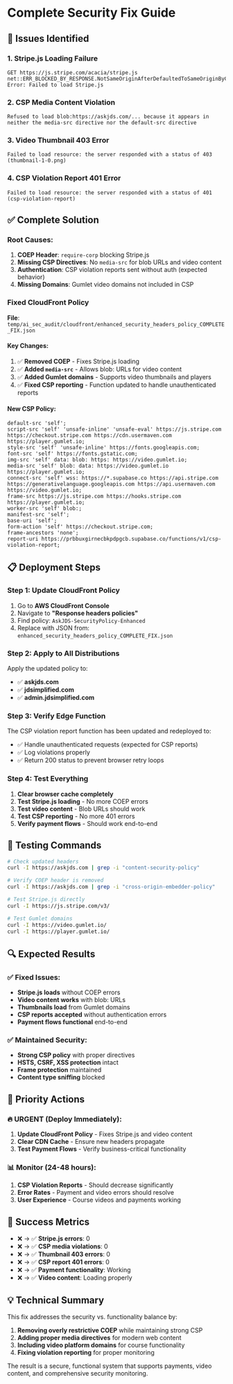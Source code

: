# Complete Security Fix Guide

## 🚨 Issues Identified

### **1. Stripe.js Loading Failure**
```
GET https://js.stripe.com/acacia/stripe.js net::ERR_BLOCKED_BY_RESPONSE.NotSameOriginAfterDefaultedToSameOriginByCoep
Error: Failed to load Stripe.js
```

### **2. CSP Media Content Violation**
```
Refused to load blob:https://askjds.com/... because it appears in neither the media-src directive nor the default-src directive
```

### **3. Video Thumbnail 403 Error**
```
Failed to load resource: the server responded with a status of 403 (thumbnail-1-0.png)
```

### **4. CSP Violation Report 401 Error**
```
Failed to load resource: the server responded with a status of 401 (csp-violation-report)
```

## ✅ Complete Solution

### **Root Causes:**
1. **COEP Header**: `require-corp` blocking Stripe.js
2. **Missing CSP Directives**: No `media-src` for blob URLs and video content
3. **Authentication**: CSP violation reports sent without auth (expected behavior)
4. **Missing Domains**: Gumlet video domains not included in CSP

### **Fixed CloudFront Policy**
**File**: `temp/ai_sec_audit/cloudfront/enhanced_security_headers_policy_COMPLETE_FIX.json`

#### **Key Changes:**
1. ✅ **Removed COEP** - Fixes Stripe.js loading
2. ✅ **Added `media-src`** - Allows blob: URLs for video content
3. ✅ **Added Gumlet domains** - Supports video thumbnails and players
4. ✅ **Fixed CSP reporting** - Function updated to handle unauthenticated reports

#### **New CSP Policy:**
```
default-src 'self'; 
script-src 'self' 'unsafe-inline' 'unsafe-eval' https://js.stripe.com https://checkout.stripe.com https://cdn.usermaven.com https://player.gumlet.io; 
style-src 'self' 'unsafe-inline' https://fonts.googleapis.com; 
font-src 'self' https://fonts.gstatic.com; 
img-src 'self' data: blob: https: https://video.gumlet.io; 
media-src 'self' blob: data: https://video.gumlet.io https://player.gumlet.io; 
connect-src 'self' wss: https://*.supabase.co https://api.stripe.com https://generativelanguage.googleapis.com https://api.usermaven.com https://video.gumlet.io; 
frame-src https://js.stripe.com https://hooks.stripe.com https://player.gumlet.io; 
worker-src 'self' blob:; 
manifest-src 'self'; 
base-uri 'self'; 
form-action 'self' https://checkout.stripe.com; 
frame-ancestors 'none'; 
report-uri https://prbbuxgirnecbkpdpgcb.supabase.co/functions/v1/csp-violation-report;
```

## 📋 Deployment Steps

### **Step 1: Update CloudFront Policy**
1. Go to **AWS CloudFront Console**
2. Navigate to **"Response headers policies"**
3. Find policy: `AskJDS-SecurityPolicy-Enhanced`
4. Replace with JSON from: `enhanced_security_headers_policy_COMPLETE_FIX.json`

### **Step 2: Apply to All Distributions**
Apply the updated policy to:
- ✅ **askjds.com**
- ✅ **jdsimplified.com** 
- ✅ **admin.jdsimplified.com**

### **Step 3: Verify Edge Function**
The CSP violation report function has been updated and redeployed to:
- ✅ Handle unauthenticated requests (expected for CSP reports)
- ✅ Log violations properly
- ✅ Return 200 status to prevent browser retry loops

### **Step 4: Test Everything**
1. **Clear browser cache completely**
2. **Test Stripe.js loading** - No more COEP errors
3. **Test video content** - Blob URLs should work
4. **Test CSP reporting** - No more 401 errors
5. **Verify payment flows** - Should work end-to-end

## 🧪 Testing Commands

```bash
# Check updated headers
curl -I https://askjds.com | grep -i "content-security-policy"

# Verify COEP header is removed
curl -I https://askjds.com | grep -i "cross-origin-embedder-policy"

# Test Stripe.js directly
curl -I https://js.stripe.com/v3/

# Test Gumlet domains
curl -I https://video.gumlet.io/
curl -I https://player.gumlet.io/
```

## 🔍 Expected Results

### **✅ Fixed Issues:**
- **Stripe.js loads** without COEP errors
- **Video content works** with blob: URLs
- **Thumbnails load** from Gumlet domains  
- **CSP reports accepted** without authentication errors
- **Payment flows functional** end-to-end

### **✅ Maintained Security:**
- **Strong CSP policy** with proper directives
- **HSTS, CSRF, XSS protection** intact
- **Frame protection** maintained
- **Content type sniffing** blocked

## 🚀 Priority Actions

### **🔥 URGENT (Deploy Immediately):**
1. **Update CloudFront Policy** - Fixes Stripe.js and video content
2. **Clear CDN Cache** - Ensure new headers propagate
3. **Test Payment Flows** - Verify business-critical functionality

### **📊 Monitor (24-48 hours):**
1. **CSP Violation Reports** - Should decrease significantly
2. **Error Rates** - Payment and video errors should resolve
3. **User Experience** - Course videos and payments working

## 🎯 Success Metrics

- ❌ → ✅ **Stripe.js errors**: 0
- ❌ → ✅ **CSP media violations**: 0  
- ❌ → ✅ **Thumbnail 403 errors**: 0
- ❌ → ✅ **CSP report 401 errors**: 0
- ❌ → ✅ **Payment functionality**: Working
- ❌ → ✅ **Video content**: Loading properly

## 💡 Technical Summary

This fix addresses the security vs. functionality balance by:

1. **Removing overly restrictive COEP** while maintaining strong CSP
2. **Adding proper media directives** for modern web content
3. **Including video platform domains** for course functionality  
4. **Fixing violation reporting** for proper monitoring

The result is a secure, functional system that supports payments, video content, and comprehensive security monitoring. 